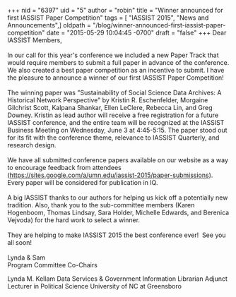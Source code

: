 +++
nid = "6397"
uid = "5"
author = "robin"
title = "Winner announced for first IASSIST Paper Competition"
tags = [ "IASSIST 2015", "News and Announcements",]
oldpath = "/blog/winner-announced-first-iassist-paper-competition"
date = "2015-05-29 10:04:45 -0700"
draft = "false"
+++
Dear IASSIST Members,\
\
In our call for this year\'s conference we included a new Paper Track
that would require members to submit a full paper in advance of the
conference. We also created a best paper competition as an incentive to
submit. I have the pleasure to announce a winner of our first IASSIST
Paper Competition!\
\
The winning paper was \"Sustainability of Social Science Data Archives:
A Historical Network Perspective" by Kristin R. Eschenfelder, Morgaine
Gilchrist Scott, Kalpana Shankar, Ellen LeClere, Rebecca Lin, and Greg
Downey. Kristin as lead author will receive a free registration for a
future IASSIST conference, and the entire team will be recognized at the
IASSIST Business Meeting on Wednesday, June 3 at 4:45-5:15. The paper
stood out for its fit with the conference theme, relevance to IASSIST
Quarterly, and research design.\
\
We have all submitted conference papers available on our website as a
way to encourage feedback from attendees
(https://sites.google.com/a/umn.edu/iassist-2015/paper-submissions).
Every paper will be considered for publication in IQ.\
\
A big IASSIST thanks to our authors for helping us kick off a
potentially new tradition. Also, thank you to the sub-committee members
(Karen Hogenboom, Thomas Lindsay, Sara Holder, Michelle Edwards, and
Berenica Vejvoda) for the hard work to select a winner.\
\
They are helping to make IASSIST 2015 the best conference ever!  See you
all soon!\
\
Lynda & Sam\
Program Committee Co-Chairs

Lynda M. Kellam Data Services & Government Information Librarian Adjunct
Lecturer in Political Science University of NC at Greensboro
